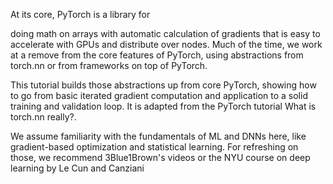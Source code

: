 At its core, PyTorch is a library for

doing math on arrays
with automatic calculation of gradients
that is easy to accelerate with GPUs and distribute over nodes.
Much of the time, we work at a remove from the core features of PyTorch, using abstractions from torch.nn or from frameworks on top of PyTorch.

This tutorial builds those abstractions up from core PyTorch, showing how to go from basic iterated gradient computation and application to a solid training and validation loop. It is adapted from the PyTorch tutorial What is torch.nn really?.

We assume familiarity with the fundamentals of ML and DNNs here, like gradient-based optimization and statistical learning. For refreshing on those, we recommend 3Blue1Brown's videos or the NYU course on deep learning by Le Cun and Canziani
